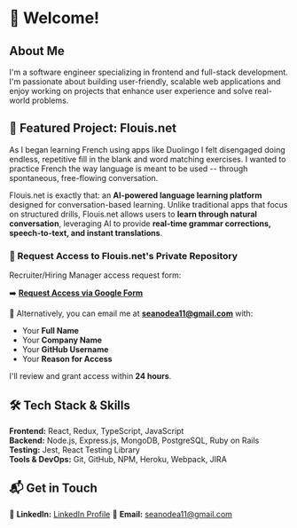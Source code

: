 # 👋 Welcome!

## About Me  
I'm a software engineer specializing in frontend and full-stack development. I'm passionate about building user-friendly, scalable web applications and enjoy working on projects that enhance user experience and solve real-world problems.

## 🚀 Featured Project: Flouis.net
As I began learning French using apps like Duolingo I felt disengaged doing endless, repetitive fill in the blank and word matching exercises. I wanted to practice French the way language is meant to be used -- through spontaneous, free-flowing conversation.

Flouis.net is exactly that: an **AI-powered language learning platform** designed for conversation-based learning. Unlike traditional apps that focus on structured drills, Flouis.net allows users to **learn through natural conversation**, leveraging AI to provide **real-time grammar corrections, speech-to-text, and instant translations**.

### **🔐 Request Access to Flouis.net's Private Repository**  
Recruiter/Hiring Manager access request form:

➡️ **[Request Access via Google Form](https://docs.google.com/forms/d/e/1FAIpQLScIhycAzA6hn-qONtIyuyawcWPczCR6Qipcla2ikRUrIcrxGg/viewform?usp=header)**  

📩 Alternatively, you can email me at **seanodea11@gmail.com** with:  
- Your **Full Name**  
- Your **Company Name**  
- Your **GitHub Username**  
- Your **Reason for Access**  

I'll review and grant access within **24 hours**.  

## 🛠 Tech Stack & Skills  
**Frontend:** React, Redux, TypeScript, JavaScript  
**Backend:** Node.js, Express.js, MongoDB, PostgreSQL, Ruby on Rails  
**Testing:** Jest, React Testing Library  
**Tools & DevOps:** Git, GitHub, NPM, Heroku, Webpack, JIRA 

## 📬 Get in Touch  
💼 **LinkedIn:** [LinkedIn Profile](https://www.linkedin.com/in/seanodea1/) 
📧 **Email:** seanodea11@gmail.com 
